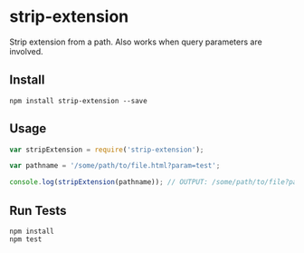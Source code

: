 # strip-extension

Strip extension from a path. Also works when query parameters are involved.

## Install

```
npm install strip-extension --save
```

## Usage

```js
var stripExtension = require('strip-extension');

var pathname = '/some/path/to/file.html?param=test';

console.log(stripExtension(pathname)); // OUTPUT: /some/path/to/file?param=test

```

## Run Tests

```
npm install
npm test
```
